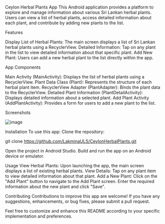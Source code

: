Ceylon Herbal Plants App
This Android application provides a platform to explore and manage information about various Sri Lankan herbal plants. Users can view a list of herbal plants, access detailed information about each plant, and contribute by adding new plants to the list.

Features

Display List of Herbal Plants: The main screen displays a list of Sri Lankan herbal plants using a RecyclerView.
Detailed Information: Tap on any plant in the list to view detailed information about that specific plant.
Add New Plant: Users can add a new herbal plant to the list directly within the app.

App Components

Main Activity (MainActivity): Displays the list of herbal plants using a RecyclerView.
Plant Data Class (Plant): Represents the structure of each herbal plant item.
RecyclerView Adapter (PlantAdapter): Binds the plant data to the RecyclerView.
Detailed Plant Information (PlantDetailActivity): Displays detailed information about a selected plant.
Add Plant Activity (AddPlantActivity): Provides a form for users to add a new plant to the list.

Screenshots

![image](https://github.com/LakminaULS/CeylonHerbalPlants/assets/91332457/33dbfed4-7873-43a1-b58d-6aaf06c90475)



Installation
To use this app:
Clone the repository:

git clone https://github.com/LakminaULS/CeylonHerbalPlants.git

Open the project in Android Studio.
Build and run the app on an Android device or emulator.

Usage
View Herbal Plants: Upon launching the app, the main screen displays a list of existing herbal plants.
View Details: Tap on any plant item to view detailed information about that plant.
Add a New Plant:
Click on the "Add Plant" button to navigate to the Add Plant screen.
Enter the required information about the new plant and click "Save".

Contributing
Contributions to improve this app are welcome! If you have any suggestions, enhancements, or bug fixes, please submit a pull request.

Feel free to customize and enhance this README according to your specific implementation and preferences.

